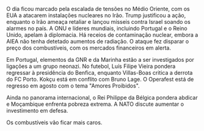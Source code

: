 O dia ficou marcado pela escalada de tensões no Médio Oriente, com os EUA a atacarem instalações nucleares no Irão. Trump justificou a ação, enquanto o Irão ameaça retaliar e lançou mísseis contra Israel soando os alarmes no país. A ONU e líderes mundiais, incluindo Portugal e o Reino Unido, apelam à diplomacia. Há receios de contaminação nuclear, embora a AIEA não tenha detetado aumentos de radiação. O ataque fez disparar o preço dos combustíveis, com os mercados financeiros em alerta.

Em Portugal, elementos da GNR e da Marinha estão a ser investigados por ligações a um grupo neonazi. No futebol, Luís Filipe Vieira pondera regressar à presidência do Benfica, enquanto Villas-Boas critica a derrota do FC Porto. Kokçu está em conflito com Bruno Lage. O Operafest está de regresso em agosto com o tema "Amores Proibidos".

Ainda no panorama internacional, o Rei Philippe da Bélgica pondera abdicar e Moçambique enfrenta pobreza extrema. A NATO discute aumentar o investimento em defesa.

Os combustíveis vão ficar mais caros.